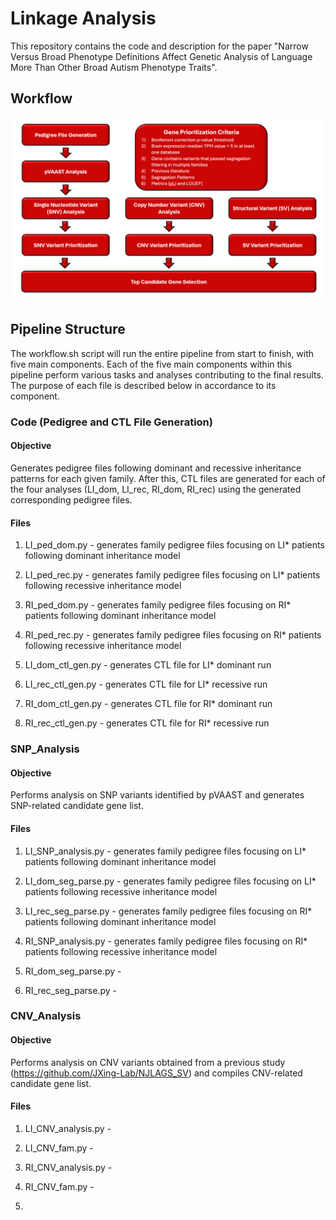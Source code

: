 # Linkage Analysis
This repository contains the code and description for the paper "Narrow Versus Broad Phenotype Definitions Affect Genetic Analysis of Language More Than Other Broad Autism Phenotype Traits".

## Workflow

![alt text][logo]

[logo]: https://github.com/mklodi1/linkage-pipeline/blob/main/Linkage_Analysis_Workflow.png "Analysis workflow"

## Pipeline Structure
The workflow.sh script will run the entire pipeline from start to finish, with five main components. Each of the five main components within this pipeline perform various tasks and analyses contributing to the final results. The purpose of each file is described below in accordance to its component. 

### Code (Pedigree and CTL File Generation)
#### Objective
Generates pedigree files following dominant and recessive inheritance patterns for each given family. After this, CTL files are generated for each of the four analyses (LI_dom, LI_rec, RI_dom, RI_rec) using the generated corresponding pedigree files. 
#### Files
1. LI_ped_dom.py - generates family pedigree files focusing on LI* patients following dominant inheritance model

2. LI_ped_rec.py - generates family pedigree files focusing on LI* patients following recessive inheritance model

3. RI_ped_dom.py - generates family pedigree files focusing on RI* patients following dominant inheritance model

4. RI_ped_rec.py - generates family pedigree files focusing on RI* patients following recessive inheritance model

5. LI_dom_ctl_gen.py - generates CTL file for LI* dominant run

6. LI_rec_ctl_gen.py - generates CTL file for LI* recessive run

7. RI_dom_ctl_gen.py - generates CTL file for RI* dominant run

8. RI_rec_ctl_gen.py - generates CTL file for RI* recessive run

### SNP_Analysis
#### Objective
Performs analysis on SNP variants identified by pVAAST and generates SNP-related candidate gene list. 
#### Files
1. LI_SNP_analysis.py - generates family pedigree files focusing on LI* patients following dominant inheritance model

2. LI_dom_seg_parse.py - generates family pedigree files focusing on LI* patients following recessive inheritance model

3. LI_rec_seg_parse.py - generates family pedigree files focusing on RI* patients following dominant inheritance model

4. RI_SNP_analysis.py - generates family pedigree files focusing on RI* patients following recessive inheritance model

5. RI_dom_seg_parse.py - 

6. RI_rec_seg_parse.py -

### CNV_Analysis
#### Objective
Performs analysis on CNV variants obtained from a previous study (https://github.com/JXing-Lab/NJLAGS_SV) and compiles CNV-related candidate gene list. 
#### Files
1. LI_CNV_analysis.py -

2. LI_CNV_fam.py -

3. RI_CNV_analysis.py -

4. RI_CNV_fam.py - 
5. 
